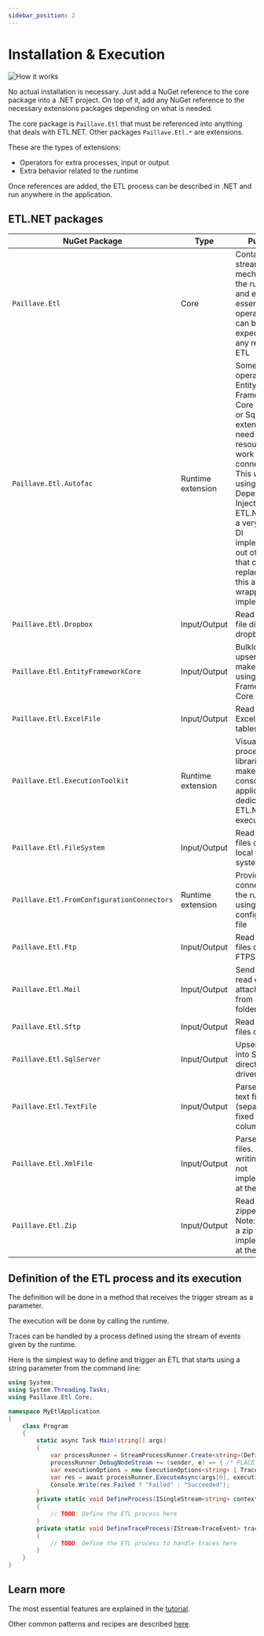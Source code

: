 ```yaml
---
sidebar_position: 2
---
```


# Installation & Execution

![How it works](/img/azure-cloud-apps-scalability-rocket.svg)

No actual installation is necessary. Just add a NuGet reference to the core package into a .NET project. On top of it, add any NuGet reference to the necessary extensions packages depending on what is needed.

The core package is `Paillave.Etl` that must be referenced into anything that deals with ETL.NET. Other packages `Paillave.Etl.*` are extensions.

These are the types of extensions:

- Operators for extra processes, input or output
- Extra behavior related to the runtime

Once references are added, the ETL process can be described in .NET and run anywhere in the application.

## ETL.NET packages

| NuGet Package | Type | Purpose |
| - | - | - |
| `Paillave.Etl` | Core | Contains the streaming mechanism, the runtime, and every essential operator that can be expected in any regular ETL |
| `Paillave.Etl.Autofac` | Runtime extension | Some operators like Entity Framework Core extension or Sql Server extension may need some resources to work like a connection. This works using Dependency Injection. ETL.NET offers a very primitive DI implementation out of the box that can be replaced by this autofac wrapper implementation |
| `Paillave.Etl.Dropbox` | Input/Output | Read or write file directly on dropbox |
| `Paillave.Etl.EntityFrameworkCore` | Input/Output | Bulkload, save, upsert, read, make lookups using Entity Framework Core context |
| `Paillave.Etl.ExcelFile` | Input/Output | Read or write Excel files tables |
| `Paillave.Etl.ExecutionToolkit` | Runtime extension | Visualization of processes and libraries to make a console application dedicated to ETL.NET executions |
| `Paillave.Etl.FileSystem` | Input/Output | Read or write files on the local file system |
| `Paillave.Etl.FromConfigurationConnectors` | Runtime extension | Provides connectors to the runtime using a configuration file |
| `Paillave.Etl.Ftp` | Input/Output | Read or write files on FTP or FTPS |
| `Paillave.Etl.Mail` | Input/Output | Send emails, or read emails attached files from SMTP folders |
| `Paillave.Etl.Sftp` | Input/Output | Read or write files on SFTP |
| `Paillave.Etl.SqlServer` | Input/Output | Upsert, read into Sql Server directly using drivers |
| `Paillave.Etl.TextFile` | Input/Output | Parse or create text files in csv (separated or fixed size columns) |
| `Paillave.Etl.XmlFile` | Input/Output | Parse XML files. Note: writing XML is not implemented at the moment |
| `Paillave.Etl.Zip` | Input/Output | Read files from zipped files. Note: creating a zip file is not implemented at the moment |

## Definition of the ETL process and its execution

The definition will be done in a method that receives the trigger stream as a parameter.

The execution will be done by calling the runtime.

Traces can be handled by a process defined using the stream of events given by the runtime.

Here is the simplest way to define and trigger an ETL that starts using a string parameter from the command line:

```cs title="Program.cs"
using System;
using System.Threading.Tasks;
using Paillave.Etl.Core;

namespace MyEtlApplication
{
    class Program
    {
        static async Task Main(string[] args)
        {
            var processRunner = StreamProcessRunner.Create<string>(DefineProcess);
            processRunner.DebugNodeStream += (sender, e) => { /* PLACE A CONDITIONAL BREAKPOINT HERE FOR DEBUG ex: e.NodeName == "parse file" */ };
            var executionOptions = new ExecutionOptions<string> { TraceProcessDefinition = DefineTraceProcess };
            var res = await processRunner.ExecuteAsync(args[0], executionOptions);
            Console.Write(res.Failed ? "Failed" : "Succeeded");
        }
        private static void DefineProcess(ISingleStream<string> contextStream)
        {
            // TODO: Define the ETL process here
        }
        private static void DefineTraceProcess(IStream<TraceEvent> traceStream, ISingleStream<string> contentStream)
        {
            // TODO: Define the ETL process to handle traces here
        }
    }
}
```

## Learn more

The most essential features are explained in the [tutorial](/docs/tutorials/backbone).

Other common patterns and recipes are described [here](/).
